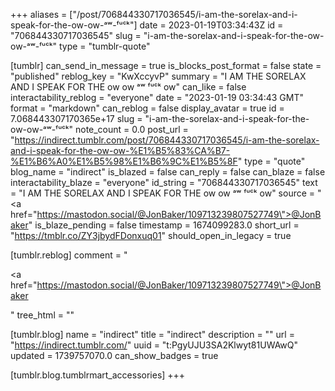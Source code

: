 +++
aliases = ["/post/706844330717036545/i-am-the-sorelax-and-i-speak-for-the-ow-ow-ᵃʷ-ᶠᵘᶜᵏ"]
date = 2023-01-19T03:34:43Z
id = "706844330717036545"
slug = "i-am-the-sorelax-and-i-speak-for-the-ow-ow-ᵃʷ-ᶠᵘᶜᵏ"
type = "tumblr-quote"

[tumblr]
can_send_in_message = true
is_blocks_post_format = false
state = "published"
reblog_key = "KwXccyvP"
summary = "I AM THE SORELAX AND I SPEAK FOR THE ow ow ᵃʷ ᶠᵘᶜᵏ ow"
can_like = false
interactability_reblog = "everyone"
date = "2023-01-19 03:34:43 GMT"
format = "markdown"
can_reblog = false
display_avatar = true
id = 7.068443307170365e+17
slug = "i-am-the-sorelax-and-i-speak-for-the-ow-ow-ᵃʷ-ᶠᵘᶜᵏ"
note_count = 0.0
post_url = "https://indirect.tumblr.com/post/706844330717036545/i-am-the-sorelax-and-i-speak-for-the-ow-ow-%E1%B5%83%CA%B7-%E1%B6%A0%E1%B5%98%E1%B6%9C%E1%B5%8F"
type = "quote"
blog_name = "indirect"
is_blazed = false
can_reply = false
can_blaze = false
interactability_blaze = "everyone"
id_string = "706844330717036545"
text = "I AM THE SORELAX AND I SPEAK FOR THE ow ow ᵃʷ ᶠᵘᶜᵏ ow"
source = "<a href=\"https://mastodon.social/@JonBaker/109713239807527749\">@JonBaker</a>"
is_blaze_pending = false
timestamp = 1674099283.0
short_url = "https://tmblr.co/ZY3jbydFDonxuq01"
should_open_in_legacy = true

[tumblr.reblog]
comment = "<p><a href=\"https://mastodon.social/@JonBaker/109713239807527749\">@JonBaker</a></p>"
tree_html = ""

[tumblr.blog]
name = "indirect"
title = "indirect"
description = ""
url = "https://indirect.tumblr.com/"
uuid = "t:PgyUJU3SA2Klwyt81UWAwQ"
updated = 1739757070.0
can_show_badges = true

[tumblr.blog.tumblrmart_accessories]
+++
